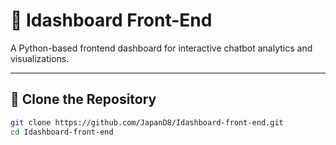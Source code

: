 # 🧠 Idashboard Front-End

A Python-based frontend dashboard for interactive chatbot analytics and visualizations.

---

## 📁 Clone the Repository

```bash
git clone https://github.com/JapanD8/Idashboard-front-end.git
cd Idashboard-front-end

